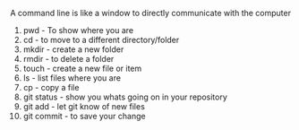A command line  is like a window to directly communicate with the computer

1. pwd - To show where you are
2. cd - to move to a different directory/folder
3. mkdir - create a new folder
4. rmdir - to delete a folder
5. touch - create a new file or item
6. ls - list files where you are
7. cp - copy a file
8. git status - show you whats going on in your repository
9. git add - let git know of new files
10. git commit - to save your change
